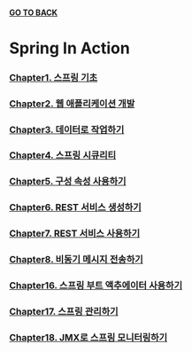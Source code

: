 #### [GO TO BACK](../../../../../../../../../README.md)

# Spring In Action

### [Chapter1. 스프링 기초](./chapter1/README.md)
### [Chapter2. 웹 애플리케이션 개발](./chapter2/README.md)
### [Chapter3. 데이터로 작업하기](./chapter3/README.md)
### [Chapter4. 스프링 시큐리티](./chapter4/README.md)
### [Chapter5. 구성 속성 사용하기](./chapter5/README.md)
### [Chapter6. REST 서비스 생성하기](./chapter6/README.md)
### [Chapter7. REST 서비스 사용하기](./chapter7/README.md)
### [Chapter8. 비동기 메시지 전송하기](./chapter8/README.md)

### [Chapter16. 스프링 부트 액추에이터 사용하기](./chapter16/README.md)
### [Chapter17. 스프링 관리하기](./chapter17/README.md)
### [Chapter18. JMX로 스프링 모니터링하기](./chapter18/README.md)
